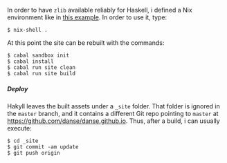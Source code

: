 In order to have `zlib` available reliably for Haskell, i defined a
Nix environment like in [this
example](https://nixos.org/wiki/Development_Environments#SDL_Example). In
order to use it, type:

    $ nix-shell .

At this point the site can be rebuilt with the commands:

    $ cabal sandbox init
    $ cabal install
    $ cabal run site clean
    $ cabal run site build

##### Deploy

Hakyll leaves the built assets under a `_site` folder. That folder is
ignored in the `master` branch, and it contains a different Git repo
pointing to `master` at
<https://github.com/danse/danse.github.io>. Thus, after a build, i can
usually execute:

    $ cd _site
    $ git commit -am update
    $ git push origin
    